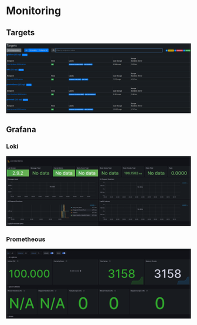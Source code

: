 # Monitoring

## Targets
![Targets](screenshots/image3.png)

## Grafana

### Loki
![Loki](screenshots/image4.png)
### Prometheous
![Prometheous](screenshots/image5.png)

